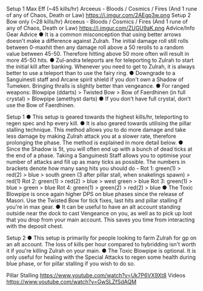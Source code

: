 Setup 1 
Max Eff (~45 kills/hr) 
Arceeus - Bloods / Cosmics / Fires (And 1 rune of any of Chaos, Death or Law)
https://i.imgur.com/2AEgp3w.png 
Setup 2 
Bow only (~28 kills/hr)
Arceeus - Bloods / Cosmics / Fires (And 1 rune of any of Chaos, Death or Law)
https://i.imgur.com/ZUGU9aK.png
Advice/Info
Gear Advice
● It is a common misconception that using better arrows doesn't make a difference against Zulrah. The initial damage roll still rolls between 0-maxhit then any damage roll above a 50 rerolls to a random value between 45-50. Therefore hitting above 50 more often will result in more 45-50 hits.
● Zul-andra teleports are for teleporting to Zulrah to start the initial kill after banking. Whenever you need to get to Zulrah, it is always better to use a teleport than to use the fairy ring.
● Downgrade to a Sanguinesti staff and Arcane spirit shield if you don't own a Shadow of Tumeken. Bringing thralls is slightly better than vengeance.
● For ranged weapons: Blowpipe (ddarts) > Twisted Bow > Bow of Faerdhinen (in full crystal) > Blowpipe (amethyst darts)
● If you don't have full crystal, don't use the Bow of Faerdhinen.

Setup 1
● This setup is geared towards the highest kills/hr, teleporting to regen spec and hp every kill.
● It is also geared towards utilising the pillar stalling technique. This method allows you to do more damage and take less damage by making Zulrah attack you at a slower rate, therefore prolonging the phase. The method is explained in more detail below.
● Since the Shadow is 5t, you will often end up with a bunch of dead ticks at the end of a phase. Taking a Sanguinesti Staff allows you to optimise your number of attacks and fill up as many ticks as possible. The numbers in brackets denote how many sang hits you should do -
Rot 1: green(1) > red(2) > blue > south green (3 after pillar stall, when snakelings spawn) > red(1)
Rot 2: green(1) > red(2) > blue > west green > blue
Rot 3: green(1) > blue > green > blue 
Rot 4: green(1) > green(2) > red(2) > blue
● The Toxic Blowpipe is once again higher DPS on blue phases since the release of Masori. Use the Twisted Bow for tick fixes, last hits and pillar stalling if you're in max gear.
● It can be useful to have an alt account standing outside near the dock to cast Vengeance on you, as well as to pick up loot that you drop from your main account. This saves you time from interacting with the deposit chest.

Setup 2
● This setup is primarily for people looking to farm Zulrah for gp on an alt account. The loss of kills per hour compared to hybridding isn't worth it if you're killing Zulrah on your main.
● The Toxic Blowpipe is optional. It is only useful for healing with the Special Attacks to regen some health during blue phase, or for pillar stalling if you wish to do so.

Pillar Stalling
https://www.youtube.com/watch?v=Uk7P6VX9Xt8 
Videos
https://www.youtube.com/watch?v=GwSLZfSdAQM
